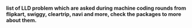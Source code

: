 
#### list of LLD problem which are asked during machine coding rounds from flipkart, swiggy, cleartrip, navi and more, check the packages to more about them.

